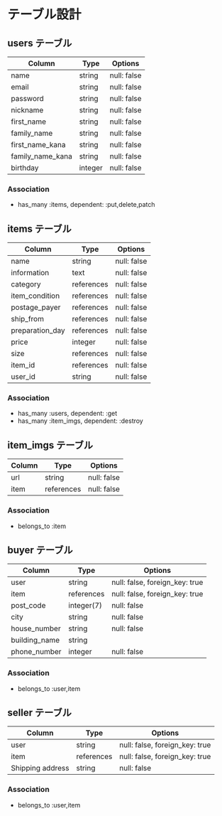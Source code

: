 # テーブル設計

## users テーブル

| Column           | Type   | Options     |
| --------         | ------ | ----------- |
| name             | string | null: false |
| email            | string | null: false |
| password         | string | null: false |
| nickname         | string | null: false |
| first_name       | string | null: false |
| family_name      | string | null: false |
| first_name_kana  | string | null: false |
| family_name_kana | string | null: false |
| birthday         | integer| null: false |

### Association

- has_many :items, dependent: :put,delete,patch

## items テーブル

| Column           | Type       | Options     |
| ------           | ------     | ----------- |
| name             | string     | null: false |
| information      | text       | null: false |
| category         | references | null: false |
| item_condition   | references | null: false |
| postage_payer    | references | null: false |
| ship_from        | references | null: false |
| preparation_day  | references | null: false |
| price            | integer    | null: false |
| size             | references | null: false |
| item_id          | references | null: false |
| user_id          | string     | null: false |

### Association

- has_many :users, dependent: :get
- has_many :item_imgs, dependent: :destroy


## item_imgs テーブル

| Column   | Type       | Options     |
| -------- | ------     | ----------- |
| url      | string     | null: false |
| item     | references | null: false |

### Association

- belongs_to :item

## buyer テーブル

| Column           | Type       | Options                       |
| --------         | ------     | ----------------------------- |
| user             | string     |null: false, foreign_key: true |
| item             | references |null: false, foreign_key: true |
| post_code        | integer(7) | null: false                   |
| city             | string     | null: false                   |
| house_number     | string     | null: false                   |
| building_name    | string     |                               |
| phone_number     | integer    | null: false                   |

### Association

- belongs_to :user,item

## seller テーブル

| Column           | Type       | Options                       |
| --------         | ------     | ----------------------------- |
| user             | string     |null: false, foreign_key: true |
| item             | references |null: false, foreign_key: true |
| Shipping address | string     | null: false                   |

### Association

- belongs_to :user,item